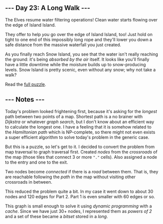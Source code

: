 ## --- Day 23: A Long Walk ---
The Elves resume water filtering operations! Clean water starts flowing over the edge of Island Island.

They offer to help <em>you</em> go over the edge of Island Island, too! Just hold on tight to one end of this impossibly long rope and they'll lower you down a safe distance from the massive waterfall you just created.

As you finally reach Snow Island, you see that the water isn't really reaching the ground: it's being <em>absorbed by the air</em> itself. It looks like you'll finally have a little downtime while the moisture builds up to snow-producing levels. Snow Island is pretty scenic, even without any snow; why not take a walk?

Read the [full puzzle](https://adventofcode.com/2023/day/23).

##  --- Notes ---
Today's problem looked frightening first, because it's asking for the _longest_
path between two points of a map. Shortest path is a no brainer with _Dijkstra_ 
or whatever _graph search_, but I don't know about an efficient way to calculate 
the longest one. I have a feeling that it is somehow related to the _Hamiltonian path_ 
which is NP-complete, so there might not even exists a super efficient algorithm to 
solve today's problem in the generic case.

But this is a puzzle, so let's get to it. I decided to convert the problem from 
map traversal to graph traversal first. Created _nodes_ from the _crossroads_ of 
the map (those tiles that connect 3 or more `"."` cells). Also assigned a node to 
the entry and one to the exit.
 
Two nodes become _connected_ if there is a _road_ between them. That is, they are 
reachable following the _path_ in the map without visiting other crossroads in 
between.

This reduced the problem quite a bit. In my case it went down to about 30 nodes 
and 120 edges for Part 2. Part 1 is even smaller with 60 edges or so.

This graph is small enough to solve it using _dynamic programming_ with a _cache_.
Since we have just 30+ nodes, I represented them as _powers of 2_ and a set of
these became a _bitset_ stored in a _long_.

